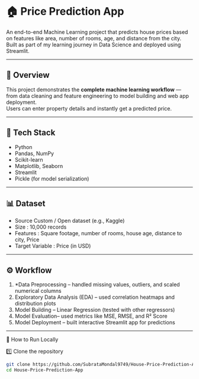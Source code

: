 # 🏠 Price Prediction App

An end-to-end Machine Learning project that predicts house prices based on features like area, number of rooms, age, and distance from the city.  
Built as part of my learning journey in Data Science and deployed using Streamlit.

---

## 📖 Overview
This project demonstrates the **complete machine learning workflow** — from data cleaning and feature engineering to model building and web app deployment.  
Users can enter property details and instantly get a predicted price.

---

## 🧰 Tech Stack
- Python
- Pandas, NumPy
- Scikit-learn
- Matplotlib, Seaborn
- Streamlit
- Pickle (for model serialization)

---

## 📊 Dataset
- Source Custom / Open dataset (e.g., Kaggle)
- Size : 10,000 records  
- Features : Square footage, number of rooms, house age, distance to city, Price  
- Target Variable : Price (in USD)

---

## ⚙️ Workflow
1. *Data Preprocessing – handled missing values, outliers, and scaled numerical columns  
2. Exploratory Data Analysis (EDA)  – used correlation heatmaps and distribution plots  
3. Model Building – Linear Regression (tested with other regressors)  
4. Model Evaluation– used metrics like MSE, RMSE, and R² Score  
5. Model Deployment – built interactive Streamlit app for predictions  

---

🚀 How to Run Locally

1️⃣ Clone the repository
```bash
git clone https://github.com/SubrataMondal9749/House-Price-Prediction-App.git
cd House-Price-Prediction-App

